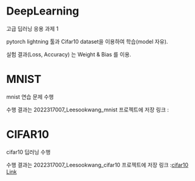 # DeepLearning

고급 딥러닝 응용 과제 1

pytorch lightning 툴과 Cifar10 dataset을 이용하여 학습(model 자유).

실험 결과(Loss, Accuracy) 는 Weight & Bias 를 이용. 

# MNIST

mnist 연습 문제 수행

수행 결과는 2022317007_Leesookwang_mnist 프로젝트에 저장
링크 : 

# CIFAR10

cifar10 딥러닝 수행

수행 결과는 2022317007_Leesookwang_cifar10 프로젝트에 저장
링크 :[cifar10 Link](https://wandb.ai/sookwang/2022317007_Leesookwang_cifar10?workspace=user-2sookwang)

